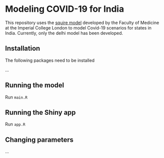 # Modeling COVID-19 for India

This repository uses the [squire model](https://mrc-ide.github.io/squire/index.html) developed by the Faculty of Medicine at the Imperial College London to model Covid-19 scenarios for states in India. Currently, only the delhi model has been developed.

## Installation

The following packages need to be installed

...



## Running the model

Run `main.R`



## Running the Shiny app

Run `app.R`



## Changing parameters

...

